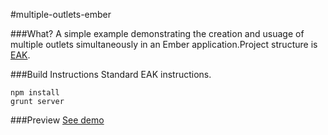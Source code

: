 #multiple-outlets-ember

###What?
A simple example demonstrating the creation and usuage of multiple outlets simultaneously in an Ember application.Project structure is [EAK](https://github.com/stefanpenner/ember-app-kit).

###Build Instructions
Standard EAK instructions.

```
npm install
grunt server
```

###Preview
[See demo](http://chanderg.github.io/multiple-outlets-ember)
